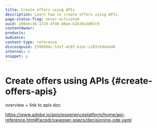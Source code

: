 ```yaml
---
title: Create offers using APIs
description: Learn how to create offers using APIs.
page-status-flag: never-activated
uuid: a98ebc36-172d-4f46-b6ee-b2636a1007c9
contentOwner:
products:
audience:
content-type: reference
discoiquuid: 2590d94c-51ef-4c0f-b1ec-c2837e94da40
internal: n
snippet: y
---
```


# Create offers using APIs {#create-offers-apis}

overview + link to apis doc

https://www.adobe.io/apis/experienceplatform/home/api-reference.html#!acpdr/swagger-specs/decisioning-ode.yaml

